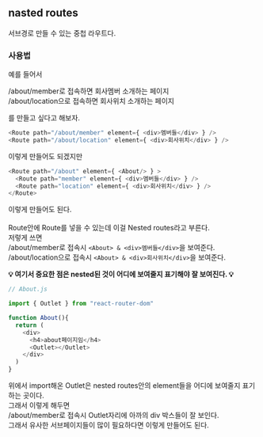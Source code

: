 ## nasted routes
서브경로 만들 수 있는 중첩 라우트다.

### 사용법
예를 들어서   

/about/member로 접속하면 회사멤버 소개하는 페이지   
/about/location으로 접속하면 회사위치 소개하는 페이지   

를 만들고 싶다고 해보자.
```javascript
<Route path="/about/member" element={ <div>멤버들</div> } />
<Route path="/about/location" element={ <div>회사위치</div> } />
```
이렇게 만들어도 되겠지만
```javascript
<Route path="/about" element={ <About/> } >  
  <Route path="member" element={ <div>멤버들</div> } />
  <Route path="location" element={ <div>회사위치</div> } />
</Route>
```
이렇게 만들어도 된다.   
<br/>
Route안에 Route를 넣을 수 있는데 이걸 Nested routes라고 부른다.   
저렇게 쓰면   
/about/member로 접속시 `<About> & <div>멤버들</div>`을 보여준다.   
/about/location으로 접속시 `<About> & <div>회사위치</div>`을 보여준다.   

**💡 여기서 중요한 점은 nested된 것이 어디에 보여줄지 표기해야 잘 보여진다. 💡**
```javascript
// About.js

import { Outlet } from "react-router-dom"

function About(){
  return (
    <div>
      <h4>about페이지임</h4>
      <Outlet></Outlet>
    </div>
  )
}
```
위에서 import해온 Outlet은 nested routes안의 element들을 어디에 보여줄지 표기하는 곳이다.   
그래서 이렇게 해두면   
/about/member로 접속시 Outlet자리에 아까의 div 박스들이 잘 보인다.   
그래서 유사한 서브페이지들이 많이 필요하다면 이렇게 만들어도 된다.
